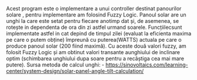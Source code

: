 Acest program este o implementare a unui controller destinat panourilor solare , pentru implementare am folosind Fuzzy Logic.
Panoul solar are un unghi la care este setat pentru fiecare anotimp dat și, de asemenea, se rotește in dependenta de ora din zi astfel urmand soarele. Funcțiilecsunt implementate astfel in cat depind de  timpul
 zilei (evaluat la eficienta maxima  pe care o putem obține) împreună cu puterea(WATTS) actuala pe care o produce panoul solar (200 fiind maximă). Cu aceste două valori fuzzy, am folosit  Fuzzy Logic și
am obtinut  valori transante aunghiului de inclinare optim (schimbarea unghiului dupa  soare pentru a recâștiga cea mai mare putere).
Sursa metoda de calcul unghi:  - https://sinovoltaics.com/learning-center/system-design/solar-panel-angle-tilt-calculation/

